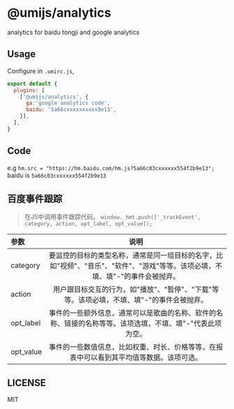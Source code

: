 # @umijs/analytics

analytics for baidu tongji and google analytics

## Usage

Configure in `.umirc.js`,

```js
export default {
  plugins: [
    ['@umijs/analytics', {
      ga:'google analytics code',
      baidu: '5a66cxxxxxxxxxx9e13',
    }],
  ],
}
```

## Code

e.g `hm.src = "https://hm.baidu.com/hm.js?5a66c03cxxxxxx554f2b9e13";`
baidu is `5a66c03cxxxxxx554f2b9e13`

## 百度事件跟踪

> 在JS中调用事件跟踪代码。
> `window._hmt.push(['_trackEvent', category, action, opt_label, opt_value]);`

| 参数 | 说明 |
|  :-  | :-:  |
| category | 要监控的目标的类型名称，通常是同一组目标的名字，比如"视频"、"音乐"、"软件"、"游戏"等等。该项必填，不填、填"-"的事件会被抛弃。 |
| action | 用户跟目标交互的行为，如"播放"、"暂停"、"下载"等等。该项必填，不填、填"-"的事件会被抛弃。 |
| opt_label | 事件的一些额外信息，通常可以是歌曲的名称、软件的名称、链接的名称等等。该项选填，不填、填"-"代表此项为空。 |
| opt_value | 事件的一些数值信息，比如权重、时长、价格等等，在报表中可以看到其平均值等数据。该项可选。 |

## LICENSE

MIT
